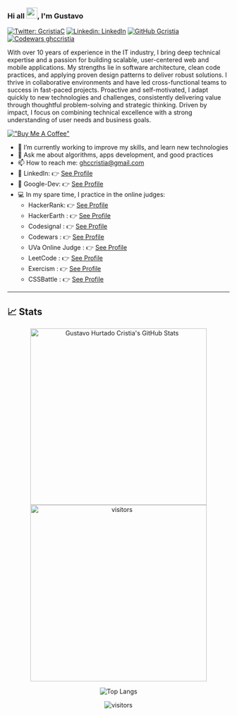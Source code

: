 ###  Hi all <img src="https://media.giphy.com/media/hvRJCLFzcasrR4ia7z/giphy.gif" width="25">, I'm Gustavo
[![Twitter: GcristiaC](https://img.shields.io/twitter/follow/GcristiaC?style=social)](https://twitter.com/GcristiaC)
[![Linkedin: LinkedIn](https://img.shields.io/badge/-LinkedIn-blue?style=flat-square&logo=Linkedin&logoColor=white&link=https://www.linkedin.com/in/gustavo-hurtado-cristia/)](https://www.linkedin.com/in/gustavo-hurtado-cristia/)
[![GitHub Gcristia](https://img.shields.io/github/followers/gcristia?label=follow&style=social)](https://github.com/gcristia)
[![Codewars ghccristia](https://www.codewars.com/users/ghccristia/badges/micro)](https://www.codewars.com/users/ghccristia) 
<br>

With over 10 years of experience in the IT industry, I bring deep technical expertise and a passion for building scalable, user-centered web and mobile applications. My strengths lie in software architecture, clean code practices, and applying proven design patterns to deliver robust solutions.
I thrive in collaborative environments and have led cross-functional teams to success in fast-paced projects. Proactive and self-motivated, I adapt quickly to new technologies and challenges, consistently delivering value through thoughtful problem-solving and strategic thinking.
Driven by impact, I focus on combining technical excellence with a strong understanding of user needs and business goals.

[!["Buy Me A Coffee"](https://www.buymeacoffee.com/assets/img/custom_images/orange_img.png)](https://buymeacoffee.com/ghccristia)

- 🔭 I’m currently working to improve my skills, and learn new technologies
- 💬 Ask me about algorithms, apps development, and good practices
- 📫 How to reach me: ghccristia@gmail.com
- 💼 LinkedIn: 👉 [See Profile](https://www.linkedin.com/in/gustavo-hurtado-cristia/ "LinkedIn") 
- 💼 Google-Dev: 👉 [See Profile](https://g.dev/ghccristia "GoogleDev")
- 💻 In my spare time, I practice in the online judges:
  * HackerRank:  👉 [See Profile](https://www.hackerrank.com/gcristia)
  * HackerEarth : 👉 [See Profile](https://www.hackerearth.com/@ghccristia)
  * Codesignal : 👉 [See Profile](https://app.codesignal.com/profile/gcristia)
  * Codewars : 👉 [See Profile](https://www.codewars.com/users/ghccristia)
  * UVa Online Judge : 👉 [See Profile](https://uhunt.onlinejudge.org/id/1210764)
  * LeetCode : 👉 [See Profile](https://leetcode.com/gcristia)
  * Exercism : 👉 [See Profile](https://exercism.org/profiles/ghccristia)
  * CSSBattle : 👉 [See Profile](https://cssbattle.dev/player/ghccristia)

---

## 📈 Stats

<div align="center">
<img src="https://github-readme-stats.vercel.app/api?username=gcristia&show_icons=true&hide_border=true" alt="Gustavo Hurtado Cristia's GitHub Stats" width="400">
<img src="http://github-readme-streak-stats.herokuapp.com?user=gcristia" alt="visitors" width="400"> 

![Top Langs](https://github-readme-stats.vercel.app/api/top-langs/?username=gcristia&layout=compact&langs_count=10)

</div>

<div align="center">
<img src="https://visitor-badge.laobi.icu/badge?page_id=gcristia.gcristia" alt="visitors">
</div>
 
 

 

<!--
<img src="https://media.giphy.com/media/LnQjpWaON8nhr21vNW/giphy.gif" width="60"> <em><b>I love connecting with different people</b> so if you want to say <b>hi, I'll be happy to meet you more!</b> 😊</em>


- 🔭 I’m currently working on ...
- 🌱 I’m currently learning ...
- 👯 I’m looking to collaborate on ...
- 🤔 I’m looking for help with ...
- 💬 Ask me about ...
- 📫 How to reach me: ...
- 😄 Pronouns: ...
- ⚡ Fun fact: ...
- 🎨 Porfolio: [direction](https://direction/ "Portfolio")
-->
